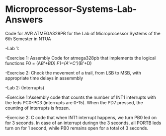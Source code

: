 # Microprocessor-Systems-Lab-Answers
Code for AVR ATMEGA328PB for the Lab of Microprocessor Systems of the 6th Semester in NTUA

 -Lab 1:
 
   -Exercise 1: Assembly Code for atmega328pb that implements the logical functions
     F0 = (A*B'+BD)
     F1=(A'+C')*(B'+D)
    
-Exercise 2:
 Check the movement of a trail, from LSB to MSB, with appropriate time delays in assemmbly

 -Lab 2:  (Interrupts)
 
  -Exercise 1:Assembly code that counts the number of INT1 interrupts with the leds PC0-PC3 (interrupts are 0-15). When the PD7 pressed, the counting of       interrupts is frozen.
    
   -Exercise 2: C code that when INT1 interrupt happens, we turn PB0 led on for 3 seconds. In case of an interrupt duringn the 3 seconds, all PORTB leds turn on for 1 second, while PB0 remains open for a total of 3 seconds.
    
